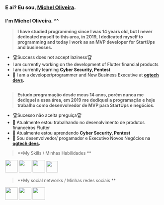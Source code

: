 ### E ai? Eu sou, [Michel Oliveira](https://www.linkedin.com/in/micheloliveiras/). 
### I'm Michel Oliveira. ^^

>**I have studied programming since I was 14 years old, but I never dedicated myself to this area, in 2019, I dedicated myself to programming and today I work as an MVP developer for StartUps and businesses.**

- 🏆Success does not accept laziness🏆
-  I am currently working on the development of Flutter financial products
-  I am currently learning **Cyber ​​Security, Pentest**
- 💬 I am a developer/programmer and New Business Executive at **[ogtech devs](https://www.linkedin.com/company/ogtechdevs/).**

##

>**Estudo programação desde meus 14 anos, porém nunca me dediquei a essa área, em 2019 me dediquei a programação e hoje trabalho como desenvolvedor de MVP para StartUps e negócios.**

- 🏆Sucesso não aceita preguiça🏆 
- 🔭 Atualmente estou trabalhando no desenolvimento de produtos financeiros Flutter 
- 🌱 Atualmente estou aprendendo **Cyber Security, Pentest** 
- 💬 Sou desenvolvedor/ progamador e Executivo Novos Negócios na **[ogtech devs](https://www.linkedin.com/company/ogtechdevs/).**



> **My Skills / Minhas Habilidades  **

<img src='https://cdn.icon-icons.com/icons2/2108/PNG/512/flutter_icon_130936.png' width='40px'> <img src='https://pbs.twimg.com/profile_images/993555605078994945/Yr-pWI4G.jpg' width='40px'> <img src='https://encrypted-tbn0.gstatic.com/images?q=tbn%3AANd9GcQj2noMOfz2H5Jl-AM5XWyHUJ8DY50DciBRkQ&usqp=CAU' width='40px'> <img src='https://intellipaat.com/mediaFiles/2019/02/Solidity-Logo.jpg' width='37px'> 




> **My social networks / Minhas redes sociais ** 

[<img width='40px' src='https://encrypted-tbn0.gstatic.com/images?q=tbn%3AANd9GcQAyPXHOk27_8BVJkWr1aK0I6uYzVfN-MIFwA&usqp=CAU'>](https://instagram.com/michel.oliveiras) [<img width='40px' src='https://lh3.googleusercontent.com/wIf3HtczQDjHzHuu7vezhqNs0zXAG85F7VmP7nhsTxO3OHegrVXlqIh_DWBYi86FTIGk'>](https://twitter.com/oliveiramsdevs)  [<img width='40px' src='https://encrypted-tbn0.gstatic.com/images?q=tbn%3AANd9GcTZo5-hu4ljBUa_wkUtCb8-MeGtuOQ0MD_wIQ&usqp=CAU'>](https://www.linkedin.com/in/micheloliveiras)




